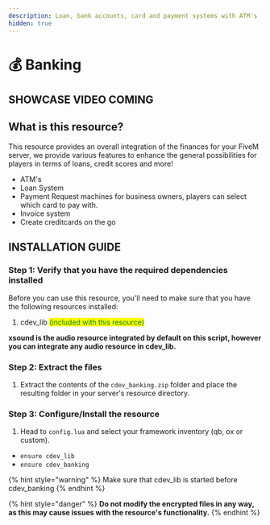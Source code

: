 ```yaml
---
description: Loan, bank accounts, card and payment systems with ATM's
hidden: true
---
```


# 💰 Banking

## SHOWCASE VIDEO COMING

## What is this resource?

This resource provides an overall integration of the finances for your FiveM server, we provide various features to enhance the general possibilities for players in terms of loans, credit scores and more!

* ATM's
* Loan System
* Payment Request machines for business owners, players can select which card to pay with.&#x20;
* Invoice system
* Create creditcards on the go

## INSTALLATION GUIDE

### Step 1: Verify that you have the required dependencies installed

Before you can use this resource, you'll need to make sure that you have the following resources installed:

1. cdev\_lib <mark style="color:green;">(included with this resource)</mark>

**xsound is the audio resource integrated by default on this script, however you can integrate any audio resource in cdev\_lib.**

### Step 2: Extract the files

1. Extract the contents of the `cdev_banking.zip` folder and place the resulting folder in your server's resource directory.

### Step 3: Configure/Install the resource

1. Head to `config.lua` and select your framework inventory (qb, ox or custom).

* `ensure cdev_lib`
* `ensure cdev_banking`

{% hint style="warning" %}
Make sure that cdev\_lib is started before cdev\_banking
{% endhint %}

{% hint style="danger" %}
**Do not modify the encrypted files in any way, as this may cause issues with the resource's functionality.**
{% endhint %}

